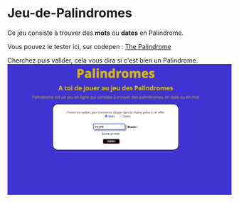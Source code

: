 # Jeu-de-Palindromes

Ce jeu consiste à trouver des **mots** ou **dates** en Palindrome. 

Vous pouvez le tester ici, sur codepen : <a href="https://codepen.io/Maud-Paula-Rondao/pen/abMrMdQ">The Palindrome</a>

Cherchez puis valider, cela vous dira si c'est bien un Palindrome. 
![Page suite extrait projet](/photo/photo.png)

